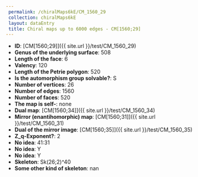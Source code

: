```yaml
--- 
 permalink: /chiralMaps6kE/CM_1560_29 
 collection: chiralMaps6kE
 layout: dataEntry
 title: Chiral maps up to 6000 edges - CM[1560;29]
---
```


- **ID**: [CM[1560;29]]({{ site.url }}/test/CM_1560_29)
- **Genus of the underlying surface**: 508
- **Length of the face**: 6
- **Valency**: 120
- **Length of the Petrie polygon**: 520
- **Is the automorphism group solvable?**: S
- **Number of vertices**: 26
- **Number of edges**: 1560
- **Number of faces**: 520
- **The map is self-**: none
- **Dual map**: [CM[1560;34]]({{ site.url }}/test/CM_1560_34)
- **Mirror (enantihomorphic) map**: [CM[1560;31]]({{ site.url }}/test/CM_1560_31)
- **Dual of the mirror image**: [CM[1560;35]]({{ site.url }}/test/CM_1560_35)
- **Z_q-Exponent?**: 2
- **No idea**:  41:31
- **No idea**: Y
- **No idea**: Y
- **Skeleton**: Sk(26;2)^40
- **Some other kind of skeleton**: nan
